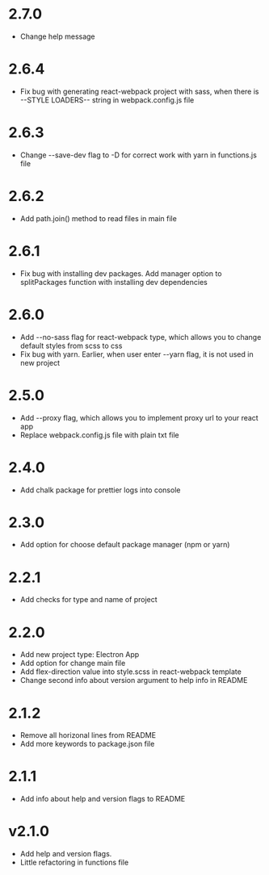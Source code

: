 # 2.7.0

- Change help message

# 2.6.4

- Fix bug with generating react-webpack project with sass, when there is --STYLE LOADERS-- string in webpack.config.js file

# 2.6.3

- Change --save-dev flag to -D for correct work with yarn in functions.js file

# 2.6.2

- Add path.join() method to read files in main file

# 2.6.1

- Fix bug with installing dev packages. Add manager option to splitPackages function with installing dev dependencies

# 2.6.0

- Add --no-sass flag for react-webpack type, which allows you to change default styles from scss to css
- Fix bug with yarn. Earlier, when user enter --yarn flag, it is not used in new project

# 2.5.0

- Add --proxy flag, which allows you to implement proxy url to your react app
- Replace webpack.config.js file with plain txt file

# 2.4.0

- Add chalk package for prettier logs into console

# 2.3.0

- Add option for choose default package manager (npm or yarn)

# 2.2.1

- Add checks for type and name of project

# 2.2.0

- Add new project type: Electron App
- Add option for change main file
- Add flex-direction value into style.scss in react-webpack template
- Change second info about version argument to help info in README

# 2.1.2

- Remove all horizonal lines from README
- Add more keywords to package.json file

# 2.1.1

- Add info about help and version flags to README

# v2.1.0

- Add help and version flags.
- Little refactoring in functions file
